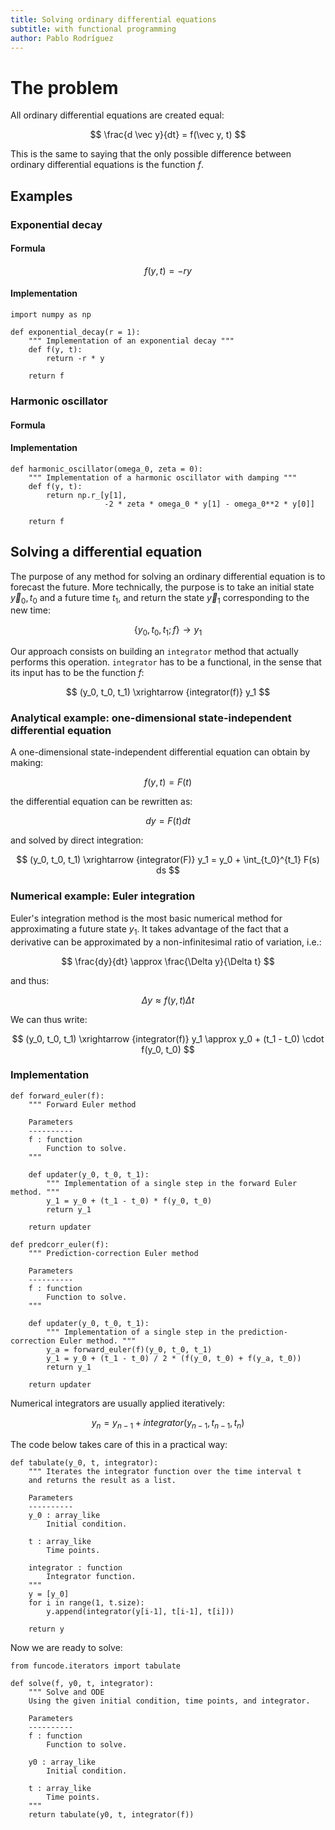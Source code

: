 ```yaml
---
title: Solving ordinary differential equations
subtitle: with functional programming 
author: Pablo Rodríguez
---
```


# The problem

All ordinary differential equations are created equal:

$$
\frac{d \vec y}{dt} = f(\vec y, t)
$$

This is the same to saying that the only possible difference between ordinary differential equations is the function $f$.

## Examples

### Exponential decay

#### Formula

$$
f(y, t) = -r y
$$

#### Implementation

```{.python file=src/funcode/odes.py #odes}
import numpy as np

def exponential_decay(r = 1):
    """ Implementation of an exponential decay """    
    def f(y, t):
        return -r * y
    
    return f
```

### Harmonic oscillator

#### Formula

#### Implementation

```{.python file=src/funcode/odes.py #odes}
def harmonic_oscillator(omega_0, zeta = 0):
    """ Implementation of a harmonic oscillator with damping """
    def f(y, t):
        return np.r_[y[1], 
                     -2 * zeta * omega_0 * y[1] - omega_0**2 * y[0]]
    
    return f
```
## Solving a differential equation

The purpose of any method for solving an ordinary differential equation is to forecast the future.
More technically, the purpose is to take an initial state $\vec y_0, t_0$ and a future time $t_1$, and return the state $\vec y_1$ corresponding to the new time:

$$
\lbrace y_0, t_0, t_1; f \rbrace \longrightarrow y_1
$$

Our approach consists on building an `integrator` method that actually performs this operation.
`integrator` has to be a functional, in the sense that its input has to be the function $f$:

$$
(y_0, t_0, t_1) \xrightarrow {integrator(f)} y_1
$$

### Analytical example: one-dimensional state-independent differential equation

A one-dimensional state-independent differential equation can obtain by making:

$$
f(y, t) = F(t)
$$

the differential equation can be rewritten as:

$$
dy = F(t) dt
$$

and solved by direct integration:

$$
(y_0, t_0, t_1) \xrightarrow {integrator(F)} y_1 = y_0 + \int_{t_0}^{t_1}  F(s) ds
$$

### Numerical example: Euler integration

Euler's integration method is the most basic numerical method for approximating a future state $y_1$.
It takes advantage of the fact that a derivative can be approximated by a non-infinitesimal ratio of variation, i.e.:

$$
\frac{dy}{dt} \approx \frac{\Delta y}{\Delta t}
$$

and thus:

$$
\Delta y \approx f(y, t) \Delta t
$$

We can thus write:

$$
(y_0, t_0, t_1) \xrightarrow {integrator(f)} y_1 \approx y_0 + (t_1 - t_0) \cdot f(y_0, t_0) 
$$

### Implementation

```{.python file=src/funcode/integrators.py #integrators}
def forward_euler(f):
    """ Forward Euler method
    
    Parameters
    ----------
    f : function
        Function to solve.
    """
    
    def updater(y_0, t_0, t_1):
        """ Implementation of a single step in the forward Euler method. """
        y_1 = y_0 + (t_1 - t_0) * f(y_0, t_0)
        return y_1
    
    return updater
```

```{.python file=src/funcode/integrators.py #integrators}
def predcorr_euler(f):
    """ Prediction-correction Euler method
    
    Parameters
    ----------
    f : function
        Function to solve.
    """
    
    def updater(y_0, t_0, t_1):
        """ Implementation of a single step in the prediction-correction Euler method. """
        y_a = forward_euler(f)(y_0, t_0, t_1)
        y_1 = y_0 + (t_1 - t_0) / 2 * (f(y_0, t_0) + f(y_a, t_0))
        return y_1
    
    return updater
```

Numerical integrators are usually applied iteratively:

$$
y_n = y_{n-1} + integrator(y_{n-1}, t_{n-1}, t_n)
$$

The code below takes care of this in a practical way:

```{.python file=src/funcode/iterators.py #iterators}
def tabulate(y_0, t, integrator):
    """ Iterates the integrator function over the time interval t
    and returns the result as a list.

    Parameters
    ----------
    y_0 : array_like
        Initial condition.

    t : array_like
        Time points.

    integrator : function
        Integrator function.
    """
    y = [y_0]
    for i in range(1, t.size):
        y.append(integrator(y[i-1], t[i-1], t[i]))
    
    return y
```

Now we are ready to solve:

```{.python file=src/funcode/funcode.py}
from funcode.iterators import tabulate

def solve(f, y0, t, integrator):
    """ Solve and ODE
    Using the given initial condition, time points, and integrator.
    
    Parameters
    ----------
    f : function
        Function to solve.
    
    y0 : array_like
        Initial condition.
        
    t : array_like
        Time points.
    """
    return tabulate(y0, t, integrator(f))
```